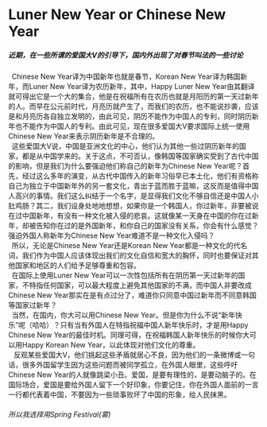<h1>Luner New Year or Chinese New Year</h1>
<h5>近期，在一些所谓的爱国大V的引导下，国内外出现了对春节叫法的一些讨论</h5>
<a>     &ensp;Chinese New Year译为中国新年也就是春节，Korean New Year译为韩国新年，而Luner New Year译为农历新年，其中，Happy Luner New Year由其翻译就可得出它是一个大的集合，他是在祝福所有在农历也就是月阳历的第一天过新年的人。而早在公元前时代，月亮历就产生了，而我们的农历，也不能说抄袭，应该是和月亮历各自独立发明的，由此可见，阴历不能作为中国人的专利，同时阴历新年也不能作为中国人的专利。由此可见，现在很多爱国大V要求国际上统一使用Chinese New Year来表示阴历新年是不合理的。
<br>
    &ensp;这些爱国大V说，中国是亚洲文化的中心，他们认为其他一些过阴历新年的国家，都是从中国学来的。关于这点，不可否认，像韩国等国家确实受到了古代中国的影响，但是我们为什么要强迫他们称自己的新年为Chinese New Year呢？首先，经过这么多年的演变，从古代中国传入的新年习俗早已本土化，他们有资格称自己为独立于中国新年外的另一套文化，青出于蓝而胜于蓝嘛，这反而是值得中国人高兴的事情。我们这么纠结于一个名字，是显得我们文化不够自信还是中国人小肚鸡肠？其二，我们设身处地地想想，如果你是一个韩国人，你过新年，非要被说在过中国新年，有没有一种文化被入侵的悲哀。这就像某一天身在中国的你在过新年，却被告知你在过的是外国新年，和你自己的国家没有关系，你会有什么感觉？强迫外国人称新年为Chinese New Year难道不是一种文化入侵吗？
<br>
    &ensp;所以，无论是Chinese New Year还是Korean New Year都是一种文化的代名词，我们作为中国人应该体现出我们的文化自信和宽大的胸怀，同时也要保证对其他国家和地区的人们给予足够尊重和包容。
<br>
   &ensp;在国际上使用Luner New Year可以一次性包括所有在阴历第一天过新年的国家，不特指任何国家，可以最大程度上避免其他国家的不满，而中国人非要改成Chinese New Year那实在是有点过分了，难道你只同意中国过新年而不同意韩国等国家过新年？
<br>
    &ensp;当然，在国内，你大可以用Chinese New Year。但是你为什么不说“新年快乐”呢（哈哈）？只有当有外国人在特指祝福中国人新年快乐时，才是用Happy Chinese New Year的最佳时机。同理可得，在祝福韩国人新年快乐的时候你大可以用Happy Korean New Year，以此体现对他们文化的尊重。
<br>
   &ensp; 反观某些爱国大V，他们挑起这些矛盾就居心不良，因为他们的一条微博或一句话，很多外国留学生因为这些问题而被同学孤立，在外国人眼里，这些呼吁Chinese New Year的人就像跳梁小丑。爱国，是要有理性的，是要动脑子的。在国际场合，爱国是要给外国人留下一个好印象，你要记住，你在外国人面前的一言一行都代表着中国，不要因为一些琐事败坏了中国的形象，给人民抹黑。
<br>
    </a>
    <h6>
    所以我选择用Spring Festival(雾)
    </h6>

